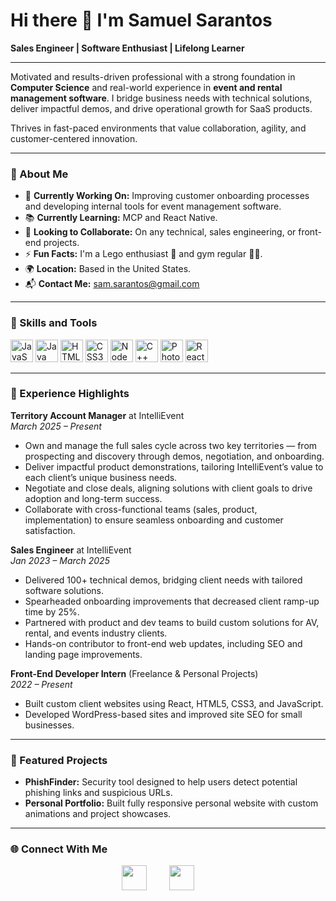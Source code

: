 # Hi there 👋 I'm Samuel Sarantos

**Sales Engineer | Software Enthusiast | Lifelong Learner**

---

Motivated and results-driven professional with a strong foundation in **Computer Science** and real-world experience in **event and rental management software**. I bridge business needs with technical solutions, deliver impactful demos, and drive operational growth for SaaS products.  

Thrives in fast-paced environments that value collaboration, agility, and customer-centered innovation.

---

### 🌟 About Me

- 🔭 **Currently Working On:** Improving customer onboarding processes and developing internal tools for event management software.
- 📚 **Currently Learning:** MCP and React Native.
- 🤝 **Looking to Collaborate:** On any technical, sales engineering, or front-end projects.
- ⚡ **Fun Facts:** I'm a Lego enthusiast 🧱 and gym regular 🏋️‍♂️.
- 🌍 **Location:** Based in the United States.
- 📬 **Contact Me:** [sam.sarantos@gmail.com](mailto:sam.sarantos@gmail.com)

---

### 🚀 Skills and Tools

<p align="left">
<a href="https://developer.mozilla.org/en-US/docs/Web/JavaScript" target="_blank"><img src="https://raw.githubusercontent.com/danielcranney/readme-generator/main/public/icons/skills/javascript-colored.svg" width="36" height="36" alt="JavaScript" /></a>
<a href="https://www.oracle.com/java/" target="_blank"><img src="https://raw.githubusercontent.com/danielcranney/readme-generator/main/public/icons/skills/java-colored.svg" width="36" height="36" alt="Java" /></a>
<a href="https://developer.mozilla.org/en-US/docs/Glossary/HTML5" target="_blank"><img src="https://raw.githubusercontent.com/danielcranney/readme-generator/main/public/icons/skills/html5-colored.svg" width="36" height="36" alt="HTML5" /></a>
<a href="https://www.w3.org/TR/CSS/#css" target="_blank"><img src="https://raw.githubusercontent.com/danielcranney/readme-generator/main/public/icons/skills/css3-colored.svg" width="36" height="36" alt="CSS3" /></a>
<a href="https://nodejs.org/en/" target="_blank"><img src="https://raw.githubusercontent.com/danielcranney/readme-generator/main/public/icons/skills/nodejs-colored.svg" width="36" height="36" alt="NodeJS" /></a>
<a href="https://docs.microsoft.com/en-us/cpp/" target="_blank"><img src="https://raw.githubusercontent.com/danielcranney/readme-generator/main/public/icons/skills/cplusplus-colored.svg" width="36" height="36" alt="C++" /></a>
<a href="https://www.adobe.com/products/photoshop.html" target="_blank"><img src="https://raw.githubusercontent.com/danielcranney/readme-generator/main/public/icons/skills/photoshop-colored.svg" width="36" height="36" alt="Photoshop" /></a>
<a href="https://reactnative.dev/" target="_blank"><img src="https://upload.wikimedia.org/wikipedia/commons/a/a7/React-icon.svg" width="36" height="36" alt="React Native" /></a>
</p>

---

### 💼 Experience Highlights

**Territory Account Manager** at IntelliEvent  
*March 2025 – Present*

- Own and manage the full sales cycle across two key territories — from prospecting and discovery through demos, negotiation, and onboarding.
- Deliver impactful product demonstrations, tailoring IntelliEvent’s value to each client’s unique business needs.
- Negotiate and close deals, aligning solutions with client goals to drive adoption and long-term success.
- Collaborate with cross-functional teams (sales, product, implementation) to ensure seamless onboarding and customer satisfaction.

**Sales Engineer** at IntelliEvent  
*Jan 2023 – March 2025*

- Delivered 100+ technical demos, bridging client needs with tailored software solutions.
- Spearheaded onboarding improvements that decreased client ramp-up time by 25%.
- Partnered with product and dev teams to build custom solutions for AV, rental, and events industry clients.
- Hands-on contributor to front-end web updates, including SEO and landing page improvements.

**Front-End Developer Intern** (Freelance & Personal Projects)  
*2022 – Present*

- Built custom client websites using React, HTML5, CSS3, and JavaScript.
- Developed WordPress-based sites and improved site SEO for small businesses.

---

### 📂 Featured Projects

- **PhishFinder:** Security tool designed to help users detect potential phishing links and suspicious URLs.
- **Personal Portfolio:** Built fully responsive personal website with custom animations and project showcases.

---

### 🌐 Connect With Me

<p align="center">
<a href="https://github.com/SamuelSara" target="_blank" style="margin-right: 20px;"><img src="https://raw.githubusercontent.com/danielcranney/readme-generator/main/public/icons/socials/github.svg" width="40" height="40" /></a>&nbsp;&nbsp;&nbsp;
<a href="https://www.linkedin.com/in/samuel-sarantos-a88314232/" target="_blank" style="margin-right: 20px;"><img src="https://raw.githubusercontent.com/danielcranney/readme-generator/main/public/icons/socials/linkedin.svg" width="40" height="40" /></a>&nbsp;&nbsp;&nbsp;
<a href="https://twitter.com/SamuelSarantos" target="_blank"><img src="https://raw.githubusercontent.com/danielcranney/readme-generator/main/public/icons/socials_
